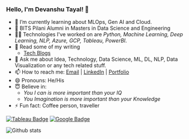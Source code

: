 ### Hello, I'm Devanshu Tayal! 👋

- 🌱 I’m currently learning about MLOps, Gen AI and Cloud.
- 👀 BITS Pilani Alumni in Masters in Data Science and Engineering
- 🤹🏻‍ Technologies I've worked on are *Python, Machine Learning, Deep Learning, NLP, Azure, GCP, Tableau, PowerBI*.
- 📄 Read some of my writing
  - [Tech Blogs](https://medium.com/@tayaldevanshu0502/)
- 💬 Ask me about Idea, Technology, Data Science, ML, DL, NLP, Data Visualization or any tech related stuff.
- 📫 How to reach me: [Email](Tayaldevanshu0502@gmail.com) | [LinkedIn](https://www.linkedin.com/in/er-devanshu-t-794a8a1b3/) | [Portfolio](https://www.devanshutayal.in/)
- 😄 Pronouns: He/His
- 😇 Believe in: 
  - *You I can is more important than your IQ* 
  - *You Imagination is more important than your Knowledge*
- ⚡ Fun fact: Coffee person, traveller

[![Tableau Badge](https://img.shields.io/badge/Tableau-Profile-informational?style=flat&logo=Tableau&logoColor=white&color=0D76A8)](https://public.tableau.com/app/profile/devanshu.tayal/)
[![Google Badge](https://img.shields.io/badge/Google-Profile-informational?style=flat&logo=Google&logoColor=white&color=0D76A8)](https://www.cloudskillsboost.google/public_profiles/f219932c-3a71-4364-b2a3-e65c2d89e4f6/)
  
![Github stats](https://github-readme-stats.vercel.app/api?username=Devanshu0502&theme=radical)<br>
